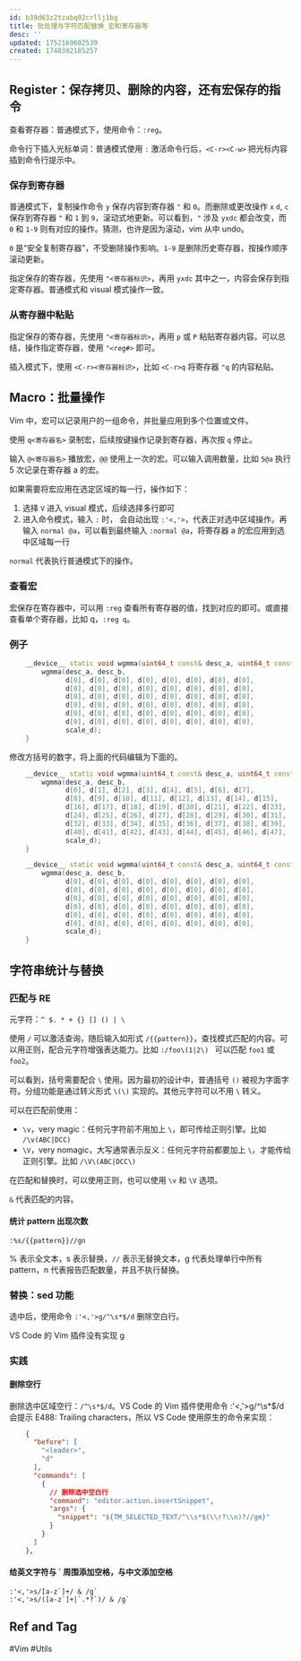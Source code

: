 ```yaml
---
id: b39d63z2tzabq02crllj1bg
title: 批处理与字符匹配替换_宏和寄存器等
desc: ''
updated: 1752169602539
created: 1740302185257
---
```


## Register：保存拷贝、删除的内容，还有宏保存的指令

查看寄存器：普通模式下，使用命令：`:reg`。

命令行下插入光标单词：普通模式使用 `:` 激活命令行后，`<C-r><C-w>` 把光标内容插到命令行提示中。

### 保存到寄存器

普通模式下，复制操作命令 `y` 保存内容到寄存器 `"` 和 `0`。而删除或更改操作 `x` `d`, `c` 保存到寄存器 `"` 和 `1` 到 `9`，滚动式地更新。可以看到，`"` 涉及 `yxdc` 都会改变，而 `0` 和 `1-9` 则有对应的操作。猜测，也许是因为滚动，vim 从中 undo。

`0` 是“安全复制寄存器”，不受删除操作影响。`1-9` 是删除历史寄存器，按操作顺序滚动更新。

指定保存的寄存器，先使用 `"<寄存器标识>`，再用 `yxdc` 其中之一，内容会保存到指定寄存器。普通模式和 visual 模式操作一致。

### 从寄存器中粘贴

指定保存的寄存器，先使用 `"<寄存器标识>`，再用 `p` 或 `P` 粘贴寄存器内容。可以总结，操作指定寄存器，使用 `"<reg#>` 即可。

插入模式下，使用 `<C-r><寄存器标识>`，比如 `<C-r>q` 将寄存器 `"q` 的内容粘贴。

## Macro：批量操作
Vim 中，宏可以记录用户的一组命令，并批量应用到多个位置或文件。

使用 `q<寄存器名>` 录制宏，后续按键操作记录到寄存器，再次按 `q` 停止。

输入 `@<寄存器名>` 播放宏，`@@` 使用上一次的宏。可以输入调用数量，比如 `5@a` 执行 5 次记录在寄存器 a 的宏。

如果需要将宏应用在选定区域的每一行，操作如下：
1. 选择 `V` 进入 visual 模式，后续选择多行即可
2. 进入命令模式，输入 `:` 时， 会自动出现 `:'<,'>`，代表正对选中区域操作。再输入 `normal @a`，可以看到最终输入 `:normal @a`，将寄存器 a 的宏应用到选中区域每一行

`normal` 代表执行普通模式下的操作。

### 查看宏

宏保存在寄存器中，可以用 `:reg` 查看所有寄存器的值，找到对应的即可。或直接查看单个寄存器，比如 q，`:reg q`。

### 例子

```cpp
    __device__ static void wgmma(uint64_t const& desc_a, uint64_t const& desc_b, float* d, bool scale_d) {
        wgmma(desc_a, desc_b,
              d[0], d[0], d[0], d[0], d[0], d[0], d[0], d[0],
              d[0], d[0], d[0], d[0], d[0], d[0], d[0], d[0],
              d[0], d[0], d[0], d[0], d[0], d[0], d[0], d[0],
              d[0], d[0], d[0], d[0], d[0], d[0], d[0], d[0],
              d[0], d[0], d[0], d[0], d[0], d[0], d[0], d[0],
              d[0], d[0], d[0], d[0], d[0], d[0], d[0], d[0],
              scale_d);
    }
```

修改方括号的数字，将上面的代码编辑为下面的。

```cpp
    __device__ static void wgmma(uint64_t const& desc_a, uint64_t const& desc_b, float* d, bool scale_d) {
        wgmma(desc_a, desc_b,
              d[0], d[1], d[2], d[3], d[4], d[5], d[6], d[7],
              d[8], d[9], d[10], d[11], d[12], d[13], d[14], d[15],
              d[16], d[17], d[18], d[19], d[20], d[21], d[22], d[23],
              d[24], d[25], d[26], d[27], d[28], d[29], d[30], d[31],
              d[32], d[33], d[34], d[35], d[36], d[37], d[38], d[39],
              d[40], d[41], d[42], d[43], d[44], d[45], d[46], d[47],
              scale_d);
    }
```

```cpp
    __device__ static void wgmma(uint64_t const& desc_a, uint64_t const& desc_b, float* d, bool scale_d) {
        wgmma(desc_a, desc_b,
              d[0], d[0], d[0], d[0], d[0], d[0], d[0], d[0],
              d[0], d[0], d[0], d[0], d[0], d[0], d[0], d[0],
              d[0], d[0], d[0], d[0], d[0], d[0], d[0], d[0],
              d[0], d[0], d[0], d[0], d[0], d[0], d[0], d[0],
              d[0], d[0], d[0], d[0], d[0], d[0], d[0], d[0],
              d[0], d[0], d[0], d[0], d[0], d[0], d[0], d[0],
              scale_d);
    }
```

## 字符串统计与替换

### 匹配与 RE

元字符：`^ $. * + {} [] () | \`

使用 `/` 可以激活查询，随后输入如形式 `/{{pattern}}`，查找模式匹配的内容。可以用正则，配合元字符增强表达能力。比如 `:/foo\(1|2\) ` 可以匹配 `foo1` 或 `foo2`。

可以看到，括号需要配合 `\` 使用。因为最初的设计中，普通括号 `()` 被视为字面字符。分组功能是通过转义形式 `\(\)` 实现的。其他元字符可以不用 `\` 转义。

可以在匹配前使用：
- `\v`，very magic：任何元字符前不用加上 `\`，即可传给正则引擎。比如 `/\v(ABC|DCC)`
- `\V`，very nomagic，大写通常表示反义：任何元字符前都要加上 `\`，才能传给正则引擎。比如 `/\V\(ABC|DCC\)`

在匹配和替换时，可以使用正则，也可以使用 `\v` 和 `\V` 选项。

`&` 代表匹配的内容。


#### 统计 pattern 出现次数

```vim
:%s/{{pattern}}//gn
```

% 表示全文本，s 表示替换，`//` 表示无替换文本，g 代表处理单行中所有 pattern，n 代表报告匹配数量，并且不执行替换。

### 替换：sed 功能

选中后，使用命令 `:'<,'>g/^\s*$/d` 删除空白行。

VS Code 的 Vim 插件没有实现 g

### 实践

#### 删除空行

删除选中区域空行：`/^\s*$/d`。VS Code 的 Vim 插件使用命令 :'<,'>g/^\s*$/d 会提示 E488: Trailing characters，所以 VS Code 使用原生的命令来实现：

```json
    {
      "before": [
        "<leader>",
        "d"
      ],
      "commands": [
        {
          // 删除选中空白行
          "command": "editor.action.insertSnippet",
          "args": {
            "snippet": "${TM_SELECTED_TEXT/^\\s*$(\\r?\\n)?//gm}"
          }
        }
      ]
    },
```

#### 给英文字符与 ` 周围添加空格，与中文添加空格

```
:'<,'>s/[a-z`]+/ & /g`
:'<,'>s/([a-z`]+|`.*?`)/ & /g`
```

## Ref and Tag

#Vim
#Utils